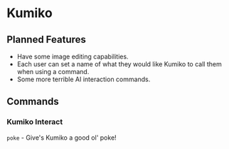 # Kumiko

## Planned Features

* Have some image editing capabilities.
* Each user can set a name of what they would like Kumiko to call them when using a command.
* Some more terrible AI interaction commands.

## Commands

### Kumiko Interact

`poke` - Give's Kumiko a good ol' poke!